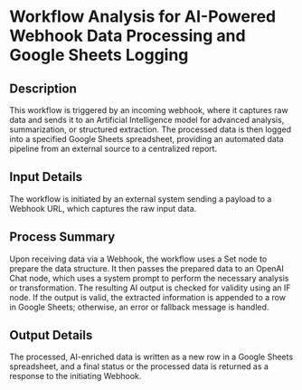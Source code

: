 # Workflow Analysis for AI-Powered Webhook Data Processing and Google Sheets Logging

## Description
This workflow is triggered by an incoming webhook, where it captures raw data and sends it to an Artificial Intelligence model for advanced analysis, summarization, or structured extraction. The processed data is then logged into a specified Google Sheets spreadsheet, providing an automated data pipeline from an external source to a centralized report.

## Input Details
The workflow is initiated by an external system sending a payload to a Webhook URL, which captures the raw input data.

## Process Summary
Upon receiving data via a Webhook, the workflow uses a Set node to prepare the data structure. It then passes the prepared data to an OpenAI Chat node, which uses a system prompt to perform the necessary analysis or transformation. The resulting AI output is checked for validity using an IF node. If the output is valid, the extracted information is appended to a row in Google Sheets; otherwise, an error or fallback message is handled.

## Output Details
The processed, AI-enriched data is written as a new row in a Google Sheets spreadsheet, and a final status or the processed data is returned as a response to the initiating Webhook.
